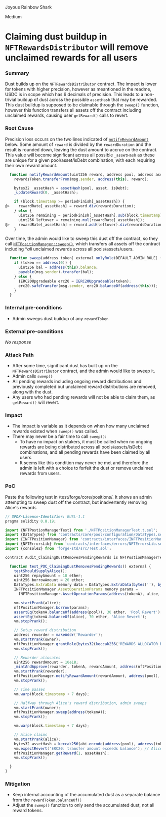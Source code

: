 Joyous Rainbow Shark

Medium

# Claiming dust buildup in `NFTRewardsDistributor` will remove unclaimed rewards for all users

### Summary

Dust builds up on the `NFTRewardsDistributor` contract. The impact is lower for tokens with higher precision, however as meantioned in the readme, USDC is in scope which has 6 decimals of precision. This leads to a non-trivial buildup of dust across the possible `assetHash` that may be rewarded. This dust buildup is supposed to be claimable through the `sweep()` function, however this function transfers all assets off the contract including unclaimed rewards, causing user `getReward()` calls to revert.

### Root Cause

Precision loss occurs on the two lines indicated of [`notifyRewardAmount`](https://github.com/sherlock-audit/2024-06-new-scope/blob/main/zerolend-one/contracts/core/positions/NFTRewardsDistributor.sol#L125-L137) below. Some amount of `reward` is divided by the `rewardDuration` and the result is rounded down, leaving the dust amount to accrue on the contract. This value will become significant across all possible `_assetHash` as these are unique for a given pool/asset/isDebt combination, with each requiring their own reward amount.

```javascript
  function notifyRewardAmount(uint256 reward, address pool, address asset, bool isDebt) external onlyRole(REWARDS_ALLOCATOR_ROLE) {
    rewardsToken.transferFrom(msg.sender, address(this), reward);

    bytes32 _assetHash = assetHash(pool, asset, isDebt);
    _updateReward(0, _assetHash);

    if (block.timestamp >= periodFinish[_assetHash]) {
@>    rewardRate[_assetHash] = reward.div(rewardsDuration);
    } else {
      uint256 remaining = periodFinish[_assetHash].sub(block.timestamp);
      uint256 leftover = remaining.mul(rewardRate[_assetHash]);
@>    rewardRate[_assetHash] = reward.add(leftover).div(rewardsDuration);
    }
```

Over time, the admin would like to sweep this dust off the contract, so they call [`NFTPositionManager::sweep()`](https://github.com/sherlock-audit/2024-06-new-scope/blob/main/zerolend-one/contracts/core/positions/NFTPositionManager.sol#L131-L139), which transfers all assets off the contract including **all* unclaimed rewards across all pools/assets/users.

```javascript
  function sweep(address token) external onlyRole(DEFAULT_ADMIN_ROLE) {
    if (token == address(0)) {
      uint256 bal = address(this).balance;
      payable(msg.sender).transfer(bal);
    } else {
      IERC20Upgradeable erc20 = IERC20Upgradeable(token);
      erc20.safeTransfer(msg.sender, erc20.balanceOf(address(this)));
    }
  }
```

### Internal pre-conditions

- Admin sweeps dust buildup of any `rewardToken`

### External pre-conditions

_No response_

### Attack Path

- After some time, significant dust has built up on the `NFTRewardsDistributor` contract, and the admin would like to sweep it.
- Admin calls `sweep()`
- All pending rewards including ongoing reward distributions and previously completed but unclaimed reward distributions are removed, along with the dust.
- Any users who had pending rewards will not be able to claim them, as `getReward()` will revert.

### Impact

- The impact is variable as it depends on when how many unclaimed rewards existed when `sweep()` was called. 
- There may never be a fair time to call `sweep()`:
  - To have no impact on stakers, it must be called when no ongoing rewards are being distributed across all pools/assets/isDebt combinations, and all pending rewards have been claimed by all users. 
  - It seems like this condition may never be met and therefore the admin is left with a choice to forfeit the dust or remove unclaimed rewards from users.

### PoC

Paste the following test in /test/forge/core/positions/. It shows an admin attempting to sweep dust off the contract, but inadvertently removing Alice's rewards

```javascript
// SPDX-License-Identifier: BUSL-1.1
pragma solidity 0.8.19;

import {NFTPostionManagerTest} from './NFTPositionManagerTest.t.sol';
import {DataTypes} from 'contracts/core/pool/configuration/DataTypes.sol';
import {INFTPositionManager} from 'contracts/interfaces/INFTPositionManager.sol';
import {NFTErrorsLib} from 'contracts/interfaces/errors/NFTErrorsLib.sol';
import {console2} from 'forge-std/src/Test.sol';

contract Audit_ClaimingDustRemovesPendingRewards is NFTPostionManagerTest {

  function test_POC_ClaimingDustRemovesPendingRewards() external {
    testShouldSupplyAlice();
    uint256 repayAmount = 10 ether;
    uint256 borrowAmount = 20 ether;
    DataTypes.ExtraData memory data = DataTypes.ExtraData(bytes(''), bytes(''));
    INFTPositionManager.AssetOperationParams memory params =
      INFTPositionManager.AssetOperationParams(address(tokenA), alice, borrowAmount, 1, data);

    vm.startPrank(alice);
    nftPositionManager.borrow(params);
    assertEq(tokenA.balanceOf(address(pool)), 30 ether, 'Pool Revert');
    assertEq(tokenA.balanceOf(alice), 70 ether, 'Alice Revert');
    vm.stopPrank();

    // Setup reward distribution
    address rewarder = makeAddr('Rewarder');
    vm.startPrank(owner);
    nftPositionManager.grantRole(bytes32(keccak256('REWARDS_ALLOCATOR_ROLE')), rewarder);
    vm.stopPrank();

    // Rewarder allocates
    uint256 rewardAmount = 10e18;
    _mintAndApprove(rewarder, tokenA, rewardAmount, address(nftPositionManager)); 
    vm.startPrank(rewarder);
    nftPositionManager.notifyRewardAmount(rewardAmount, address(pool), address(tokenA), true);
    vm.stopPrank();

    // Time passes
    vm.warp(block.timestamp + 7 days);

    // Halfway through Alice's reward distribution, admin sweeps
    vm.startPrank(owner);
    nftPositionManager.sweep(address(tokenA));
    vm.stopPrank();

    vm.warp(block.timestamp + 7 days);

    // Alice claims
    vm.startPrank(alice);
    bytes32 assetHash = keccak256(abi.encode(address(pool), address(tokenA), true));
    vm.expectRevert('ERC20: transfer amount exceeds balance'); // Alice can't claim as their rewards were swept
    nftPositionManager.getReward(1, assetHash);
    vm.stopPrank();

  }
}
```

### Mitigation

- Keep internal accounting of the accumulated dust as a separate balance from the `rewardToken.balanceOf()`
- Adjust the `sweep()` function to only send the accumulated dust, not all reward tokens.